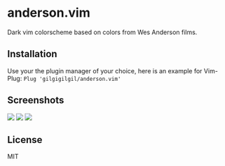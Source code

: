 anderson.vim
============
Dark vim colorscheme based on colors from Wes Anderson films.

Installation
------------
Use your the plugin manager of your choice, here is an example for Vim-Plug:
`Plug 'gilgigilgil/anderson.vim'`

Screenshots
-----------
![](https://github.com/gilgigilgil/images/blob/master/term.png)
![](https://github.com/gilgigilgil/images/blob/master/python.png)
![](https://github.com/gilgigilgil/images/blob/master/ocaml.png)

License
-------
MIT
